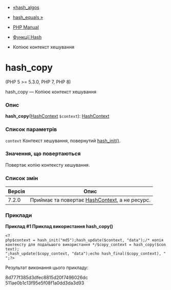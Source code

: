 - [«hash_algos](function.hash-algos.md)
- [hash_equals »](function.hash-equals.md)

- [PHP Manual](index.md)
- [Функції Hash](ref.hash.md)
- Копіює контекст хешування

# hash_copy

(PHP 5 \>= 5.3.0, PHP 7, PHP 8)

hash_copy — Копіює контекст хешування

### Опис

**hash_copy**([HashContext](class.hashcontext.md) `$context`):
[HashContext](class.hashcontext.md)

### Список параметрів

`context`
Контекст хешування, повернутий
[hash_init()](function.hash-init.md).

### Значення, що повертаються

Повертає копію контексту хешування.

### Список змін

| Версія | Опис                                                                  |
|--------|-----------------------------------------------------------------------|
| 7.2.0  | Приймає та повертає [HashContext](class.hashcontext.md), а не ресурс. |

### Приклади

**Приклад #1 Приклад використання **hash_copy()****

` <?php$context = hash_init("md5");hash_update($context, "data");/* копія контексту для подальшого використання */$copy_context = hash_copy($context);
";hash_update($copy_context, "data");echo hash_final($copy_context), "
";?> `

Результат виконання цього прикладу:

8d777f385d3dfec8815d20f7496026dc
511ae0b1c13f95e5f08f1a0dd3da3d93
